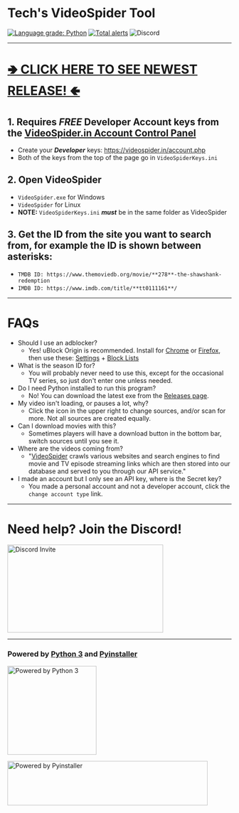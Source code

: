 # Tech's VideoSpider Tool
[![Language grade: Python](https://img.shields.io/lgtm/grade/python/g/Technetium1/VideoSpider.svg?logo=lgtm&logoWidth=18)](https://lgtm.com/projects/g/Technetium1/VideoSpider/context:python) [![Total alerts](https://img.shields.io/lgtm/alerts/g/Technetium1/VideoSpider.svg?logo=lgtm&logoWidth=18)](https://lgtm.com/projects/g/Technetium1/VideoSpider/alerts/) ![Discord](https://discordapp.com/api/guilds/260151582337794058/widget.png)

---

# [🢂 CLICK HERE TO SEE NEWEST RELEASE! 🢀](https://github.com/Technetium1/VideoSpider/releases/latest)
## 1. Requires ***FREE*** Developer Account keys from the [VideoSpider.in Account Control Panel](https://videospider.in/account.php)
  * Create your ***Developer*** keys: https://videospider.in/account.php
  * Both of the keys from the top of the page go in `VideoSpiderKeys.ini`
## 2. Open VideoSpider
  * `VideoSpider.exe` for Windows
  * `VideoSpider` for Linux
  * **NOTE:** `VideoSpiderKeys.ini` ***must*** be in the same folder as VideoSpider
## 3. Get the ID from the site you want to search from, for example the ID is shown between asterisks:
  * `TMDB ID: https://www.themoviedb.org/movie/**278**-the-shawshank-redemption`
  * `IMDB ID: https://www.imdb.com/title/**tt0111161**/`

---

# FAQs

* Should I use an adblocker?
  * Yes! uBlock Origin is recommended. Install for [Chrome](https://chrome.google.com/webstore/detail/cjpalhdlnbpafiamejdnhcphjbkeiagm) or [Firefox](https://addons.mozilla.org/firefox/addon/ublock-origin/), then use these: [Settings](https://user-images.githubusercontent.com/9877150/67312187-e7265480-f4ce-11e9-97f2-63578d4679a1.png) + [Block Lists](https://user-images.githubusercontent.com/9877150/67312232-fb6a5180-f4ce-11e9-8d75-8d4d9209524d.png)
* What is the season ID for?
  * You will probably never need to use this, except for the occasional TV series, so just don't enter one unless needed.
* Do I need Python installed to run this program?
  * No! You can download the latest exe from the [Releases page](https://github.com/Technetium1/VideoSpider/releases/latest).
* My video isn't loading, or pauses a lot, why?
  * Click the icon in the upper right to change sources, and/or scan for more. Not all sources are created equally.
* Can I download movies with this?
  * Sometimes players will have a download button in the bottom bar, switch sources until you see it.
* Where are the videos coming from?
  * "[VideoSpider](https://videospider.in) crawls various websites and search engines to find movie and TV episode streaming links which are then stored into our database and served to you through our API service."
* I made an account but I only see an API key, where is the Secret key?
  * You made a personal account and not a developer account, click the `change account type` link.

---

# Need help? Join the Discord!
[<img src="https://discordapp.com/assets/e4923594e694a21542a489471ecffa50.svg" width="350" height="198" alt="Discord Invite" title="Join Discord">](https://discord.gg/wB78XMZ)

---

### Powered by [Python 3](https://www.python.org/) and [Pyinstaller](http://www.pyinstaller.org/)

[<img src="https://images-na.ssl-images-amazon.com/images/I/51UQmrmjMXL.png" width="200" height="200" alt="Powered by Python 3" title="Powered by Python 3">](https://www.python.org/)

[<img src="https://www.pyinstaller.org/_images/pyinstaller-draft1c-header-trans.png" width="450" height="100" alt="Powered by Pyinstaller" title="Powered by Pyinstaller">](https://www.pyinstaller.org/)
